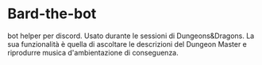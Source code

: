 # Bard-the-bot
bot helper per discord. Usato durante le sessioni di Dungeons&amp;Dragons. La sua funzionalità è quella di ascoltare le descrizioni del Dungeon Master e riprodurre musica d'ambientazione di conseguenza.
